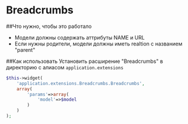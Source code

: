 Breadcrumbs
=============


##Что нужно, чтобы это работало
- Модели должны содержать аттрибуты NAME и URL
- Если нужны родители, модели должны иметь realtion с названием "parent"



##Как использовать
Установить расширение "Breadcrumbs" в директорию с алиасом `application.extensions`

```php
$this->widget(
    'application.extensions.Breadcrumbs.Breadcrumbs',
    array(
        'params'=>array(
            'model'=>$model
        )
    )
);
```